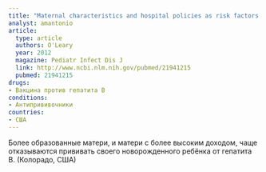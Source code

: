 ```yaml
---
title: "Maternal characteristics and hospital policies as risk factors for nonreceipt of hepatitis B vaccine in the newborn nursery"
analyst: amantonio
article:
  type: article
  authors: O'Leary
  year: 2012
  magazine: Pediatr Infect Dis J
  link: http://www.ncbi.nlm.nih.gov/pubmed/21941215
  pubmed: 21941215
drugs:
- Вакцина против гепатита B
conditions:
- Антипрививочники
countries:
- США
---
```


Более образованные матери, и матери с более высоким доходом, чаще отказываются прививать своего новорожденного ребёнка от гепатита В. (Колорадо, США)
